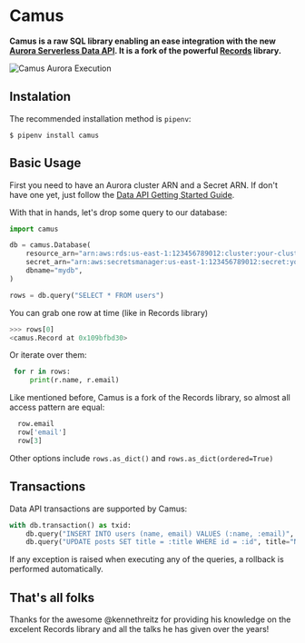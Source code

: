 # Camus
**Camus is a raw SQL library enabling an ease integration with the new [Aurora Serverless Data API]("https://aws.amazon.com/blogs/aws/new-data-api-for-amazon-aurora-serverless/"). It is a fork of the powerful [Records]("https://github.com/kennethreitz/records") library.**

![Camus Aurora Execution](https://raw.githubusercontent.com/rizidoro/camus/master/camus.png)
## Instalation

The recommended installation method is `pipenv`:

```shell
$ pipenv install camus
```

## Basic Usage

First you need to have an Aurora cluster ARN and a Secret ARN. If don't have one yet, just follow the [Data API Getting Started Guide]("https://docs.aws.amazon.com/AmazonRDS/latest/AuroraUserGuide/data-api.html").

With that in hands, let's drop some query to our database:

```python
import camus

db = camus.Database(
    resource_arn="arn:aws:rds:us-east-1:123456789012:cluster:your-cluster-name",
    secret_arn="arn:aws:secretsmanager:us-east-1:123456789012:secret:your-secret-name-ByH87J",
    dbname="mydb",
)

rows = db.query("SELECT * FROM users")
```

You can grab one row at time (like in Records library)

```python
>>> rows[0]
<camus.Record at 0x109bfbd30>
```

Or iterate over them:

```python
 for r in rows:
     print(r.name, r.email)
```

Like mentioned before, Camus is a fork of the Records library, so almost all access pattern are equal:

```python
  row.email
  row['email']
  row[3]
```

Other options include `rows.as_dict()` and `rows.as_dict(ordered=True)`


## Transactions

Data API transactions are supported by Camus:

```python
with db.transaction() as txid:
    db.query("INSERT INTO users (name, email) VALUES (:name, :email)", name="Rafael", email="rafael@email.com")
    db.query("UPDATE posts SET title = :title WHERE id = :id", title="New Title", id=999)
```

If any exception is raised when executing any of the queries, a rollback is performed automatically.

## That's all folks
Thanks for the awesome @kennethreitz for providing his knowledge on the excelent Records library and
all the talks he has given over the years!
